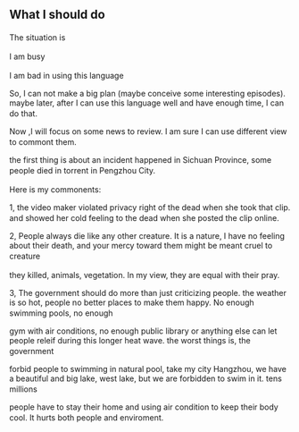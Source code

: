 ##  What I should do
The situation is　　

I am busy 　　

I am bad in using this language　　

So, I can not make a big plan (maybe conceive some interesting episodes). maybe later, after I can use this language well and have enough time, I can do that.　　

Now ,I will focus on some news to review. I am sure I can use different view to commont them.　　

the first thing is about an incident happened in Sichuan Province, some people died in torrent in Pengzhou City.　

Here is my commonents:　　

1, the video maker violated privacy right of the dead when she took that clip. and showed her cold feeling to the dead when she posted the clip online.　　

2, People always die like any other creature. It is a nature, I have no feeling about their death, and your mercy toward them might be meant cruel to creature 　　

they killed, animals, vegetation. In my view, they are equal with their pray.　　

3, The government should do more than just criticizing people. the weather is so hot, people no better places to make them happy. No enough swimming pools, no enough 　　

gym with air conditions, no enough public library or anything else can let people releif during this longer heat wave. the worst things is, the government　

forbid people to swimming in natural pool, take my city Hangzhou, we have a beautiful and big lake, west lake, but we are forbidden to swim in it. tens millions　　

people have to stay their home and using air condition to keep their body cool. It hurts both people and enviroment.　　
